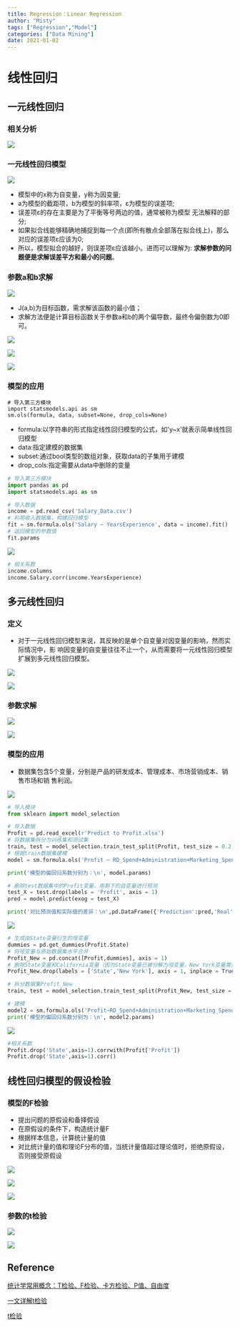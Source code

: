 ```yaml
---
title: Regression：Linear Regression
author: "Misty"
tags: ["Regression","Model"]
categories: ["Data Mining"]
date: 2021-01-02
---
```


# 线性回归

## 一元线性回归

### 相关分析

![](https://raw.githubusercontent.com/M1styDay/image_hosting/master/hugo_images/20210402115124.png)


### 一元线性回归模型

![](https://raw.githubusercontent.com/M1styDay/image_hosting/master/hugo_images/20210402115521.png)

* 模型中的x称为自变量，y称为因变量;
* a为模型的截距项，b为模型的斜率项，ε为模型的误差项; 
* 误差项ε的存在主要是为了平衡等号两边的值，通常被称为模型 无法解释的部分;
* 如果拟合线能够精确地捕捉到每一个点(即所有散点全部落在拟合线上)，那么对应的误差项ε应该为0;
* 所以，模型拟合的越好，则误差项ε应该越小。进而可以理解为: **求解参数的问题便是求解误差平方和最小的问题**。

### 参数a和b求解

![](https://raw.githubusercontent.com/M1styDay/image_hosting/master/hugo_images/20210402115904.png)

* J(a,b)为目标函数，需求解该函数的最小值；
* 求解方法便是计算目标函数关于参数a和b的两个偏导数，最终令偏倒数为0即可。

![](https://raw.githubusercontent.com/M1styDay/image_hosting/master/hugo_images/20210402120053.png)

![](https://raw.githubusercontent.com/M1styDay/image_hosting/master/hugo_images/20210402120126.png)

![](https://raw.githubusercontent.com/M1styDay/image_hosting/master/hugo_images/20210402120149.png)

### 模型的应用

```pyton
# 导入第三方模块
import statsmodels.api as sm
sm.ols(formula, data, subset=None, drop_cols=None)
```
* formula:以字符串的形式指定线性回归模型的公式，如'y~x'就表示简单线性回归模型 
* data:指定建模的数据集 
* subset:通过bool类型的数组对象，获取data的子集用于建模 
* drop_cols:指定需要从data中删除的变量

```python
# 导入第三方模块
import pandas as pd
import statsmodels.api as sm

# 导入数据
income = pd.read_csv('Salary_Data.csv')
# 利用收入数据集，构建回归模型
fit = sm.formula.ols('Salary ~ YearsExperience', data = income).fit() 
# 返回模型的参数值
fit.params
```
![](https://raw.githubusercontent.com/M1styDay/image_hosting/master/hugo_images/20210402131831.png)

```python
# 相关系数
income.columns
income.Salary.corr(income.YearsExperience)
```


## 多元线性回归

### 定义

* 对于一元线性回归模型来说，其反映的是单个自变量对因变量的影响，然而实际情况中，影
响因变量的自变量往往不止一个，从而需要将一元线性回归模型扩展到多元线性回归模型。

![](https://raw.githubusercontent.com/M1styDay/image_hosting/master/hugo_images/20210402121247.png)

![](https://raw.githubusercontent.com/M1styDay/image_hosting/master/hugo_images/20210402121316.png)

### 参数求解

![](https://raw.githubusercontent.com/M1styDay/image_hosting/master/hugo_images/20210402121356.png)

![](https://raw.githubusercontent.com/M1styDay/image_hosting/master/hugo_images/20210402121412.png)

### 模型的应用

* 数据集包含5个变量，分别是产品的研发成本、管理成本、市场营销成本、销售市场和销 售利润。

![](https://raw.githubusercontent.com/M1styDay/image_hosting/master/hugo_images/20210402121459.png)

```python
# 导入模块
from sklearn import model_selection

# 导入数据
Profit = pd.read_excel(r'Predict to Profit.xlsx')
# 将数据集拆分为训练集和测试集
train, test = model_selection.train_test_split(Profit, test_size = 0.2, random_state=1234)
# 根据train数据集建模
model = sm.formula.ols('Profit ~ RD_Spend+Administration+Marketing_Spend+C(State)', data = train).fit()

print('模型的偏回归系数分别为：\n', model.params)

# 删除test数据集中的Profit变量，用剩下的自变量进行预测
test_X = test.drop(labels = 'Profit', axis = 1)
pred = model.predict(exog = test_X)

print('对比预测值和实际值的差异：\n',pd.DataFrame({'Prediction':pred,'Real':test.Profit}))
```

![](https://raw.githubusercontent.com/M1styDay/image_hosting/master/hugo_images/20210402132147.png)


```python
# 生成由State变量衍生的哑变量
dummies = pd.get_dummies(Profit.State)
# 将哑变量与原始数据集水平合并
Profit_New = pd.concat([Profit,dummies], axis = 1)
# 删除State变量和California变量（因为State变量已被分解为哑变量，New York变量需要作为参照组）
Profit_New.drop(labels = ['State','New York'], axis = 1, inplace = True)

# 拆分数据集Profit_New
train, test = model_selection.train_test_split(Profit_New, test_size = 0.2, random_state=1234)

# 建模
model2 = sm.formula.ols('Profit~RD_Spend+Administration+Marketing_Spend+Florida+California', data = train).fit()
print('模型的偏回归系数分别为：\n', model2.params)
```

![](https://raw.githubusercontent.com/M1styDay/image_hosting/master/hugo_images/20210402132557.png)

```python
#相关系数
Profit.drop('State',axis=1).corrwith(Profit['Profit'])
Profit.drop('State',axis=1).corr()
```



## 线性回归模型的假设检验

### 模型的F检验

* 提出问题的原假设和备择假设 
* 在原假设的条件下，构造统计量F
* 根据样本信息，计算统计量的值 
* 对比统计量的值和理论F分布的值，当统计量值超过理论值时，拒绝原假设，否则接受原假设

![](https://raw.githubusercontent.com/M1styDay/image_hosting/master/hugo_images/20210402121916.png)

![](https://raw.githubusercontent.com/M1styDay/image_hosting/master/hugo_images/20210402121956.png)

![](https://raw.githubusercontent.com/M1styDay/image_hosting/master/hugo_images/20210402122019.png)

### 参数的t检验

![](https://raw.githubusercontent.com/M1styDay/image_hosting/master/hugo_images/20210402122052.png)

![](https://raw.githubusercontent.com/M1styDay/image_hosting/master/hugo_images/20210402122126.png)


## Reference

[统计学常用概念：T检验、F检验、卡方检验、P值、自由度](http://cblog.csdn.net/mydear_11000/article/details/51576564)

[一文详解t检验](https://zhuanlan.zhihu.com/p/138711532)

[t检验](https://www.zhihu.com/question/30753175)
    